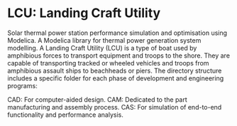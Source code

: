 # LCU: Landing Craft Utility

Solar thermal power station performance simulation and optimisation using Modelica. A Modelica library for thermal power generation system modelling. A Landing Craft Utility (LCU) is a type of boat used by amphibious forces to transport equipment and troops to the shore. They are capable of transporting tracked or wheeled vehicles and troops from amphibious assault ships to beachheads or piers. The directory structure includes a specific folder for each phase of development and engineering programs:

CAD: For computer-aided design.
CAM: Dedicated to the part manufacturing and assembly process.
CAS: For simulation of end-to-end functionality and performance analysis.
